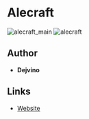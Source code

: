 <detail>

# Alecraft 
  
![alecraft_main](https://github.com/masato462/Minicraft-Rebuild-and-Mod-Archives/tree/master/minicraft_archives/Minicraft%20Mods/Alecraft/alecraft_main.png)
![alecraft](https://github.com/masato462/Minicraft-Rebuild-and-Mod-Archives/blob/master/minicraft_archives/Minicraft%20Mods/Alecraft/alecraft.png)
  
## Author 
- **Dejvino** 

## Links
- [Website](http://alecraft.dejvino.com/) 
</detail>
<p>

<detail>